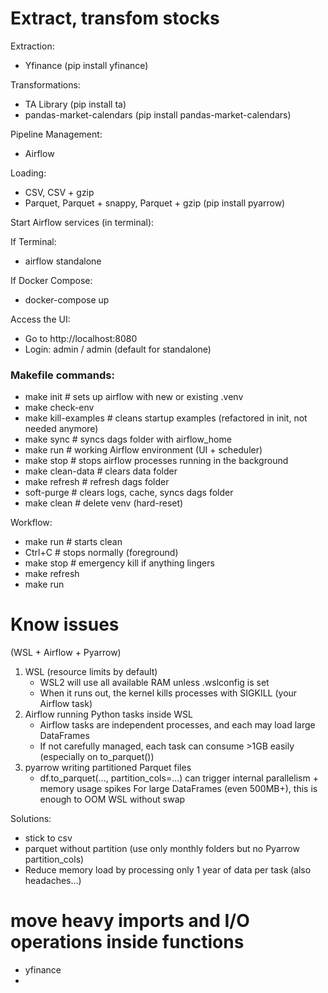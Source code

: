 # Extract, transfom stocks

Extraction:
- Yfinance (pip install yfinance)

Transformations:
- TA Library (pip install ta)
- pandas-market-calendars (pip install pandas-market-calendars)

Pipeline Management:
- Airflow

Loading:
- CSV, CSV + gzip
- Parquet, Parquet + snappy, Parquet + gzip (pip install pyarrow)


Start Airflow services (in terminal):

If Terminal:
- airflow standalone

If Docker Compose:
- docker-compose up

Access the UI:
- Go to http://localhost:8080
- Login: admin / admin (default for standalone)


### Makefile commands:
- make init           # sets up airflow with new or existing .venv
- make check-env
- make kill-examples  # cleans startup examples (refactored in init, not needed anymore)
- make sync           # syncs dags folder with airflow_home
- make run            # working Airflow environment (UI + scheduler)
- make stop           # stops airflow processes running in the background
- make clean-data     # clears data folder
- make refresh        # refresh dags folder
- soft-purge          # clears logs, cache, syncs dags folder
- make clean          # delete venv (hard-reset)

Workflow:
- make run     # starts clean
- Ctrl+C       # stops normally (foreground)
- make stop    # emergency kill if anything lingers
- make refresh
- make run


# Know issues 

(WSL + Airflow + Pyarrow)
1. WSL (resource limits by default)
    - WSL2 will use all available RAM unless .wslconfig is set
    - When it runs out, the kernel kills processes with SIGKILL (your Airflow task)
2. Airflow running Python tasks inside WSL
    - Airflow tasks are independent processes, and each may load large DataFrames
    - If not carefully managed, each task can consume >1GB easily (especially on to_parquet())
3. pyarrow writing partitioned Parquet files
    - df.to_parquet(..., partition_cols=...) can trigger internal parallelism + memory usage spikes
For large DataFrames (even 500MB+), this is enough to OOM WSL without swap

Solutions: 
- stick to csv
- parquet without partition (use only monthly folders but no Pyarrow partition_cols)
- Reduce memory load by processing only 1 year of data per task (also headaches...)


# move heavy imports and I/O operations inside functions
- yfinance
- 